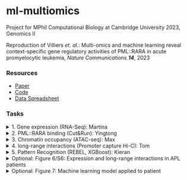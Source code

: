 # ml-multiomics
Project for MPhil Computational Biology at Cambridge University 2023, Genomics II

Reproduction of Villiers *et. al.*: Multi-omics and machine learning reveal context-specific gene
regulatory activities of PML::RARA in acute promyelocytic leukemia, *Nature Communications **14***, 2023

### Resources

- [Paper](https://www.nature.com/articles/s41467-023-36262-0)
- [Code](https://github.com/borimifsud/REBEL)
- [Data Spreadsheet](https://zenodo.org/record/7467566#.ZCLbL-zML0o)

### Tasks

<details>
  <summary>1. Gene expression (RNA-Seq): Martina</summary>
  
1. COMPARE: Source Data Tab 1 U937-PR9 DEGs 
2. 1b: RNA-seq volcano plot 
3. 1c: GO terms 
4. 1d: Pathway enrichment 
5. S1b: Bar plot of numbers of fusion transcripts in patients 
6. S1c: Correlation heatmaps of RNA-seq samples 
7. S1d-S1e: Scatter plot of induced/uninduced replicates 
8. S1f: MDS plot of replicates
</details>

<details>
  <summary>2. PML::RARA binding (Cut&Run): Yingtong</summary>
  
1. [ ] COMPARE: Source Data Tab 2 U937 PR Binding Sites 
2. 2b: Pie charts of genomic distribution of binding peaks 
3. 2c: Venn diagram of bound/DEG 
4. 2d: Ranked plot: expression of bound genes + bar plot 
5. S2a: Venn diagram of peak overlaps 
6. S2b: Jaccard heatmap of replicates 
7. S2c: Table of peak numbers 
8. S2g-S2h: Venn diagrams of overlapping peaks 
9. S2i: Notched box plot comparing induced/uninduced peak strength with p-value 
10. S2j-l: Venn diagrams of overlapping peaks 
11. S2m-S2n: notched boxplots of strength/width of induced/uninduced peaks 
12. S2o: Boxplots of bound genes in DEG 
13. S2p: Scatter plot of expression in key genes in two sample types 
14. S2s-v: notched boxplots 
</details>

<details>
  <summary>3. Chromatin occupancy (ATAC-seq): Max</summary>
  
1. COMPARE: Source Data 
  - Tab 3 U937 Induce Merg CHiCAGO 
  - Tab 4 U937 Uninduced Merg CHiCAGO 
  - Tab 5 U937 Gain GOTHiC Interact 
  - Tab 6 U937 Lost GOTHiC Interact 
2. 3a: Venn diagram of uninduced/induced interactions 
3. 3b+3c: Bar plots 
4. 3d: Venn diagram of genes associated with consistently lost/gained interactions 
5. 3e+3f: Venn diagram of down/up regulated genes gaining/losing interactions 
6. 3g: Bar plot 
7. 3h: Bar plot of H3k914av levels 
8. S3a-d: Venn diagrams of interactions in reps and conditions 
9. S3e: boxplot of interactions per gene 
10. S3f-i: Venn diagrams of lost/gained interactions overlapped with binding 
  
</details>

<details>
  <summary>4. long-range interactions (Promoter capture Hi-C): Tom</summary>
  
1. COMPARE: Source Data Tab 8 U937 ATAC Merged Peaks 
2. 4a: Volcano plot of differential ATAC 
3. 4c: Venn diagram of binding sites/ATAC overlap 
4. S4a: Venn diagrams of replicates 
5. S4b-S4c: pie charts showing genomic distribution 
6. S4d: Histogram showing positional frequency of binding relative to ATAC 
7. S4e: bar plot showing peak scores overlapping ATAC 
8. S4f-S4g: Venn diagrams overlapping ATA with down/up regulated genes 
9. S4h: boxplots with reads at ATAC peaks 

  
</details>

<details>
  <summary>5. Pattern Recognition (REBEL, XGBoost): Kieran</summary>
  
1. COMPARE: Source Data 
  - Tab 9: Lost UP U937 (Top SHAPs) 
  - Tab 10: Lost DOWN U937 (Top SHAPs) 
  - Tab 11: Lost NC (Top SHAPs) 
  - Tab 12: Gained UP U937 (Top SHAPs) 
  - Tab 13: Gained DOWN U937 (Top SHAPs) 
  - Tab 14: Gained NC U937 (Top SHAPs) 
  - Tab 15: Lost UP U937 (GenesInClus) 
  - Tab 16: Lost DOWN U937 (GenesInClus) 
  - Tab 17: Lost NC U937 (GenesInClus) 
  - Tab 18: Gained UP U937 (GenesInClus) 
  - Tab 19: Gained DOWN U937 (GenesInClus) 
  - Tab 20: Gained NC U937 (GenesInClus) 
2. 5b: tSNE of categories 
3. 5c: Bar plot of AUC for categories 
4. 5d+5e: tSNEs coloured by SHAPELY scores 
5. 5g + 5h: Bar plots and complex Venn diagrams of genes per cluster 
6. S5a: Bar plots showing enrichment of specific motifs in different conditions 
7. S5b: Bar plots showing AUC for each condition 
8. S5c: Pie chart with SHAPELY drivers 
9. S5d: Boxplot with SHAR score 
10. S5e: Motifs for top 5 predictors 
  
</details>

<details>
  <summary>Optional: Figure 6/S6: Expression and long-range interactions in APL patients</summary>
  
1. COMPARE: Source Data 
  - Tab 21: APL Patient 1 CHiCAGO 
  - Tab 22: APL Patient 2 CHiCAGO 
2. 6a: Correlation heatmap of expression in patients 
3. 6b: Bat plot of interaction overlaps 
4. 6c-6d: Venn diagram and scatter plot of patient expression 
5. S6a-S6b: Scatter plots of reads for various sample combinations 
6. S6c-e: Van diagrams overlapping long range interactions 
7. S6g: Notched boxplot Jaccard distance between patients 
8. S6h-S6i: Scatter plot of GEX between U and patients 
  
</details>

<details>
  <summary>Optional: Figure 7: Machine learning model applied to patient</summary>
  
1. COMPARE: Source Data 
  - Tab 23:  Gained UP in CD34 (Top SHAPs) 
  - Tab 24:  Gained DOWN in CD34 (Top SHAPs) 
  - Tab 25:  Gained NC in CD34 (Top SHAPs) 
  - Tab 26:  Gained UP in CD34 (GenesInClus) 
  - Tab 27:  Gained DOWN in CD34 (GenesInClus) 
  - Tab 28:  Gained NC in CD34 (GenesInClus) 
  - Tab 29:  Gained UP in APL (Top SHAPs) 
  - Tab 30:  Gained DOWN in APL (Top SHAPs) 
  - Tab 31:  Gained NC in APL (Top SHAPs) 
  - Tab 32:  Gained UP in APL (GenesInClus) 
  - Tab 33:  Gained DOWN in APL (GenesInClus) 
  - Tab 34:  Gained NC in APL (GenesInClus) 
2. 7a-d: tSNEs of clusters coloured various ways (with AUC bar plot) 
3. 7e-7f: interaction networks and tSNEs 
4. 7g-7h:Venn diagrams with GO enrichment 

  
</details>











